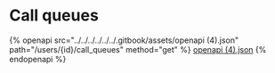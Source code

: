 # Call queues

{% openapi src="../../../../../../.gitbook/assets/openapi (4).json" path="/users/{id}/call_queues" method="get" %}
[openapi (4).json](<../../../../../../.gitbook/assets/openapi (4).json>)
{% endopenapi %}
